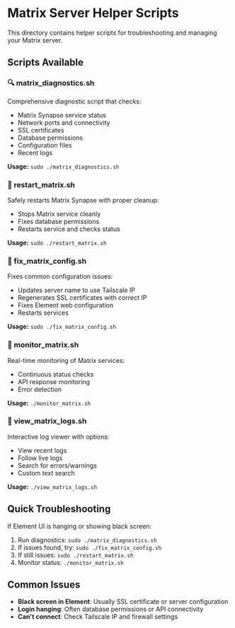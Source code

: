 # Matrix Server Helper Scripts

This directory contains helper scripts for troubleshooting and managing your Matrix server.

## Scripts Available

### 🔍 matrix_diagnostics.sh
Comprehensive diagnostic script that checks:
- Matrix Synapse service status
- Network ports and connectivity
- SSL certificates
- Database permissions
- Configuration files
- Recent logs

**Usage:** `sudo ./matrix_diagnostics.sh`

### 🔄 restart_matrix.sh
Safely restarts Matrix Synapse with proper cleanup:
- Stops Matrix service cleanly
- Fixes database permissions
- Restarts service and checks status

**Usage:** `sudo ./restart_matrix.sh`

### 🔧 fix_matrix_config.sh
Fixes common configuration issues:
- Updates server name to use Tailscale IP
- Regenerates SSL certificates with correct IP
- Fixes Element web configuration
- Restarts services

**Usage:** `sudo ./fix_matrix_config.sh`

### 👀 monitor_matrix.sh
Real-time monitoring of Matrix services:
- Continuous status checks
- API response monitoring
- Error detection

**Usage:** `./monitor_matrix.sh`

### 📝 view_matrix_logs.sh
Interactive log viewer with options:
- View recent logs
- Follow live logs
- Search for errors/warnings
- Custom text search

**Usage:** `./view_matrix_logs.sh`

## Quick Troubleshooting

If Element UI is hanging or showing black screen:

1. Run diagnostics: `sudo ./matrix_diagnostics.sh`
2. If issues found, try: `sudo ./fix_matrix_config.sh`
3. If still issues: `sudo ./restart_matrix.sh`
4. Monitor status: `./monitor_matrix.sh`

## Common Issues

- **Black screen in Element**: Usually SSL certificate or server configuration
- **Login hanging**: Often database permissions or API connectivity
- **Can't connect**: Check Tailscale IP and firewall settings
